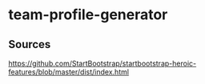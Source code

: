 # team-profile-generator

## Sources
https://github.com/StartBootstrap/startbootstrap-heroic-features/blob/master/dist/index.html